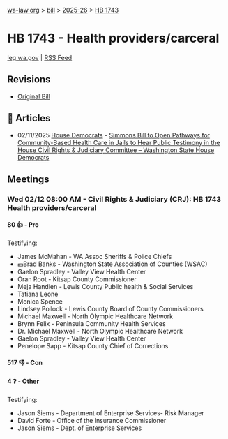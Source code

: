 [wa-law.org](/) > [bill](/bill/) > [2025-26](/bill/2025-26/) > [HB 1743](/bill/2025-26/hb/1743/)

# HB 1743 - Health providers/carceral
[leg.wa.gov](https://app.leg.wa.gov/billsummary?BillNumber=1743&Year=2025&Initiative=false) | [RSS Feed](./rss.xml)

## Revisions
* [Original Bill](1/)

## 📰 Articles
* 02/11/2025 [House Democrats](/org/house_democrats/) - [Simmons Bill to Open Pathways for Community-Based Health Care in Jails to Hear Public Testimony in the House Civil Rights & Judiciary Committee – Washington State House Democrats](https://housedemocrats.wa.gov/blog/2025/02/11/simmons-bill-to-open-pathways/#:~:text=House%20Bill%201743)

## Meetings
### Wed 02/12 08:00 AM - Civil Rights & Judiciary (CRJ): HB 1743 Health providers/carceral
#### 80 👍 - Pro
Testifying:
* James McMahan - WA Assoc Sheriffs & Police Chiefs
* 💵Brad Banks - Washington State Association of Counties (WSAC)
* Gaelon Spradley - Valley View Health Center
* Oran Root - Kitsap County Commissioner
* Meja Handlen - Lewis County Public health & Social Services
* Tatiana Leone
* Monica Spence
* Lindsey Pollock - Lewis County Board of County Commissioners
* Michael Maxwell - North Olympic Healthcare Network
* Brynn Felix - Peninsula Community Health Services
* Dr. Michael Maxwell - North Olympic Healthcare Network
* Gaelon Spradley - Valley View Health Center
* Penelope Sapp - Kitsap County Chief of Corrections

#### 517 👎 - Con

#### 4 ❓ - Other
Testifying:
* Jason Siems - Department of Enterprise Services- Risk Manager
* David Forte - Office of the Insurance Commissioner
* Jason Siems - Dept. of Enterprise Services
